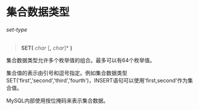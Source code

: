 # 集合数据类型

###### set-type  
> **SET(** *char* [**,** *char*]\* **)**

集合数据类型允许多个枚举值的组合。最多可以有64个枚举值。

集合值的表示由引号和逗号指定。例如集合数据类型SET('first','second','third','fourth')，INSERT语句可以使用'first,second'作为集合值。

MySQL内部使用按位掩码来表示集合数据。
